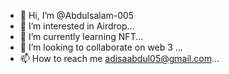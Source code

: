 - 👋 Hi, I’m @Abdulsalam-005
- 👀 I’m interested in Airdrop...
- 🌱 I’m currently learning NFT...
- 💞️ I’m looking to collaborate on web 3 ...
- 📫 How to reach me adisaabdul05@gmail.com...

<!---
Abdulsalam-005/Abdulsalam-005 is a ✨ special ✨ repository because its `README.md` (this file) appears on your GitHub profile.
You can click the Preview link to take a look at your changes.
--->
